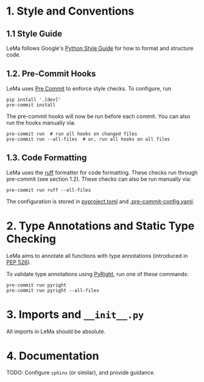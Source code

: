 # 1. Style and Conventions

## 1.1 Style Guide

LeMa follows Google's [Python Style Guide](https://google.github.io/styleguide/pyguide.html)
for how to format and structure code.

## 1.2. Pre-Commit Hooks

LeMa uses [Pre Commit](https://pre-commit.com/) to enforce style checks. To configure, run
```shell
pip install '.[dev]'
pre-commit install
```

The pre-commit hooks will now be run before each commit. You can also run the hooks manually via:

```shell
pre-commit run  # run all hooks on changed files
pre-commit run --all-files  # or, run all hooks on all files
```


## 1.3. Code Formatting

LeMa uses the [ruff](https://github.com/astral-sh/ruff) formatter for code formatting.
These checks run through pre-commit (see section 1.2). These checks can also be
run manually via:

```shell
pre-commit run ruff --all-files
```

The configuration is stored in [pyproject.toml](pyproject.toml) and
[.pre-commit-config.yaml](.pre-commit-config.yaml).


# 2. Type Annotations and Static Type Checking

LeMa aims to annotate all functions with type annotations (introduced in
[PEP 526](https://www.python.org/dev/peps/pep-0526/)).

To validate type annotations using [PyRight](https://github.com/microsoft/pyright), run one of these commands:

```shell
pre-commit run pyright
pre-commit run pyright --all-files
```

# 3. Imports and `__init__.py`

All imports in LeMa should be absolute.

# 4. Documentation

TODO: Configure `sphinx` (or similar), and provide guidance.
